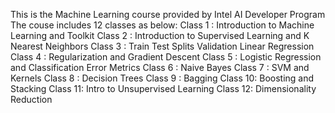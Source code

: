 This is the Machine Learning course provided by Intel AI Developer Program
The couse includes 12 classes as below:
        Class 1 : Introduction to Machine Learning and Toolkit
        Class 2 : Introduction to Supervised Learning and K Nearest Neighbors
        Class 3 : Train Test Splits Validation Linear Regression
        Class 4 : Regularization and Gradient Descent
        Class 5 : Logistic Regression and Classification Error Metrics
        Class 6 : Naive Bayes
        Class 7 : SVM and Kernels
        Class 8 : Decision Trees
        Class 9 : Bagging
        Class 10: Boosting and Stacking
        Class 11: Intro to Unsupervised Learning
        Class 12: Dimensionality Reduction